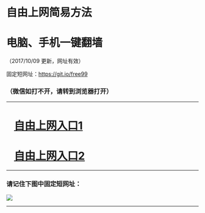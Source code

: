 ﻿# 自由上网简易方法

# 电脑、手机一键翻墙

（2017/10/09 更新，网址有效）

固定短网址：https://git.io/free99

### （微信如打不开，请转到浏览器打开）


***





# &nbsp;&nbsp; <a href="http://ft2859930908.fwq-tz-1001.info/fwqtz01.html?t=10090011866 " target="_blank">自由上网入口1</a>
# &nbsp;&nbsp; <a href="http://ft1940114017.fwq-tz-1002.info/fwqtz02.html?t=100900118878 " target="_blank">自由上网入口2</a>
***

### 请记住下图中固定短网址：

<img src="https://s3-us-west-2.amazonaws.com/fwq-1001/yjfq-20170905okok.png" /> 


***

